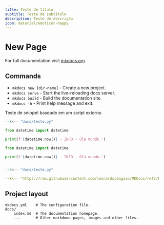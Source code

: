 ```yaml
---
title: Teste de título
subtitle: Teste de subtítulo
description: Teste de descrição
icon: material/emoticon-happy 
---
```


# New Page

For full documentation visit [mkdocs.org](https://www.mkdocs.org).

## Commands

* `mkdocs new [dir-name]` - Create a new project.
* `mkdocs serve` - Start the live-reloading docs server.
* `mkdocs build` - Build the documentation site.
* `mkdocs -h` - Print help message and exit.

<!-- ![alt text](image.png) -->

Teste de snippet baseado em um script externo.

```py title="Teste de snippet externo"
--8<-- "docs/teste.py"
```

```py title="Teste de snippet manual"
from datetime import datetime

print(f'{datetime.now()} - INFO - Olá mundo.')
```

```py title="Teste de snippet misto"
from datetime import datetime

print(f'{datetime.now()} - INFO - Olá mundo.')


--8<-- "docs/teste.py"
```

```yml title="Teste de snippet via url"
--8<-- "https://raw.githubusercontent.com/leonardopangaio/MKDocs/refs/heads/main/.github/workflows/ci.yml"
```



## Project layout

    mkdocs.yml    # The configuration file.
    docs/
        index.md  # The documentation homepage.
        ...       # Other markdown pages, images and other files.
